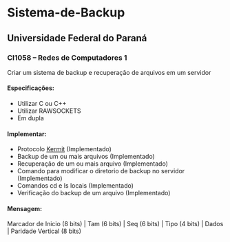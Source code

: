 # Sistema-de-Backup
## Universidade Federal do Paraná
### CI1058 – Redes de Computadores 1

Criar um sistema de backup e recuperação de arquivos em um servidor

#### Especificações:
- Utilizar C ou C++
- Utilizar RAWSOCKETS
- Em dupla
  
#### Implementar:
- Protocolo [Kermit](https://en.wikipedia.org/wiki/Kermit_(protocol)) (Implementado)
- Backup de um ou mais arquivos (Implementado)
- Recuperação de um ou mais arquivo (Implementado)
- Comando para modificar o diretorio de backup no servidor (Implementado)
- Comandos cd e ls locais (Implementado)
- Verificação do backup de um arquivo (Implementado)

#### Mensagem:
Marcador de Inicio (8 bits) | Tam (6 bits) | Seq (6 bits) | Tipo (4 bits) | Dados | Paridade Vertical (8 bits)
